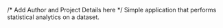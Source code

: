 /* Add Author and Project Details here */
Simple application that performs statistical analytics on a dataset.
